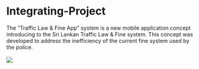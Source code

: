 # Integrating-Project
The “Traffic Law &amp; Fine App” system is a new mobile application concept introducing to the Sri Lankan Traffic Law &amp; Fine system. This concept was developed to address the inefficiency of the current fine system used by the police. 
<br><br>
<img src="https://raw.githubusercontent.com/steffanperera/Integrating-Project/main/files/images/page%20%E2%80%93%202.png">

